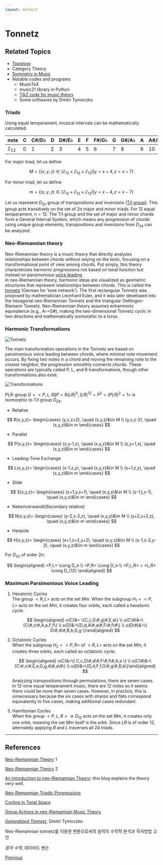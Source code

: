 ```yaml
---
layout: default
---
```



# Tonnetz

## Related Topics

- [Topology](/Phys/MP/AAT/Topology_basics.html)
- Category Theory
- [Symmetry in Music](./Sym_in_m.html)
- Notable codes and programs
    - MusicTeX
    - music21 library in Python
    - [TikZ code for music theory](https://github.com/AlexPof/latexfigs-music)
    - Some softwares by Dmitri Tymoczko

### Triads

Using equal temperament, musical intervals can be mathematically calculated.

| note | C | C#/D♭ | D | D#/E♭ | E | F | F#/G♭ | G | G#/A♭ | A | A#/B♭ | B |
| --- | --- | --- | --- | --- | --- | --- | --- | --- | --- | --- | --- | --- |
| $\mathbb{Z}_{12}$ | 0 | 1 | 2 | 3 | 4 | 5 | 6 | 7 | 8 | 9 | 10 | 11 |

For major triad, let us define 

$$
M=\{(x,y,z)\in(\mathbb{Z}_{12} \times \mathbb{Z}_{12} \times \mathbb{Z}_{12})|y=x+4, z=x+7\}
$$

For minor triad, let us define 

$$
m=\{(x,y,z)\in(\mathbb{Z}_{12} \times \mathbb{Z}_{12} \times \mathbb{Z}_{12})|y=x-4, z=x-7\}
$$

Let us represent $D_{2n}$ group of transpositions and inversions ([T/I group](https://alpof.wordpress.com/2013/11/02/an-introduction-to-neo-riemannian-theory-5/)). This group acts transitively on the set of $2n$ major and minor triads. For 12 equal temperament, $n=12$. The T/I group and the set of major and minor chords form a General Interval System, which means any progression of chords using unique group elements, transpositions and inversions from $D_{24}$ can be analyzed.

### Neo-Riemannian theory

Neo-Riemannian theory is a music theory that directly analyzes relationships between chords without relying on the tonic, focusing on a transformational point of view among chords. Put simply, this theory characterizes harmonic progressions not based on tonal function but instead on parsimonious [voice leading](https://en.wikipedia.org/wiki/Voice_leading).  
In neo-Riemannian theory, harmonic ideas are visualized as geometric structures that represent relationships between chords. This is called the [tonnetz](https://en.wikipedia.org/wiki/Tonnetz) (German for ‘tone network’). The first rectangular Tonnetz was proposed by mathematician Leonhard Euler, and it was later developed into the hexagonal neo-Riemannian Tonnetz and the triangular Oettingen-Riemann Tonnetz. Neo-Riemannian theory assumes enharmonic equivalence (e.g., A$\flat$=G#), making the two-dimensional Tonnetz cyclic in two directions and mathematically isomorphic to a torus.

### Harmonic Transformations

![Tonnetz](https://upload.wikimedia.org/wikipedia/commons/thumb/3/3d/Neo-Riemannian_Tonnetz.svg/1920px-Neo-Riemannian_Tonnetz.svg.png)

The main transformation operations in the Tonnetz are based on parsimonious voice leading between chords, where minimal note movement occurs. By fixing two notes in a chord and moving the remaining note to the closest neighbor, the progression smoothly connects chords. These operations are typically called P, L, and R transformations, though other transformations also exist.  

![Transformations](https://storage.gmth.de/zgmth/media/1009/Rieke_Tonnetz_01.png)

PLR-group $G=<P,L,R\|P=R(LR)^3,(LR)^{12}=P^2=(PLR)^2=1>$ is isomorphic to T/I group $D_{24}$.

- Relative

$$
R(x,y,z)= \begin{cases}  (y,x,z+2), \quad (x,y,z)&\in M \\ (y,x,z-2), \quad (x,y,z)&\in m \end{cases}
$$

- Parallel

$$
P(x,y,z)= \begin{cases}  (z,y-1,x), \quad (x,y,z)&\in M \\ (z,y+1,x), \quad (x,y,z)&\in m \end{cases}
$$

- Leading-Tone Exchange

$$
L(x,y,z)= \begin{cases}  (x-1,z,y), \quad (x,y,z)&\in M \\ (x+1,z,y), \quad (x,y,z)&\in m \end{cases}
$$

- Slide

$$
S(x,y,z)= \begin{cases}  (z+1,y,x+1), \quad (x,y,z)&\in M \\ (z-1,t,x-1), \quad (x,y,z)&\in m \end{cases}
$$

- Nebenverwandt(Secondary relative)

$$
N(x,y,z)= \begin{cases}  (y-2,x-2,z), \quad (x,y,z)&\in M \\ (y+2,x+2,z), \quad (x,y,z)&\in m \end{cases}
$$

- Hexpole

$$
H(x,y,z)= \begin{cases}  (x+1,z+2,y+2), \quad (x,y,z)&\in M \\ (x-1,z-2,y-2), \quad (x,y,z)&\in m \end{cases}
$$

For $D_{2n}$ of order $2n$:

$$
\begin{aligned}
<P,L> \cong D_n \\ <P,R> \cong D_n \\ <P,L,R> = <L,R> \cong D_{12}
\end{aligned}
$$

### Maximum Parsimonious Voice Leading


1. Hexatonic Cycles  
    The group $<R,L>$ acts on the set $Mm$. When the subgroup $H_1=<P,L>$ acts on the set $Mm$, it creates four orbits, each called a hexatonic cycle.

    $$
\begin{aligned} o(C)&= \{C,c,G\#,g\#,E,e\} \\ o(C\#)&=\{C\#,c\#,A,a,F,f\} \\ o(D)&=\{D,d,A\#,a\#,F\#,f\#\} \\ o(D\#)&=\{ D\#,d\#,B,b,G,g \}\end{aligned}
    $$

2. Octatonic Cycles  
    When the subgroup $H_2=<P,R>$ of $<R,L>$ acts on the set $Mm$, it creates three orbits, each called an octatonic cycle.

    $$
\begin{aligned} o(C)&=\{ C,c,D\#,d\#,F\#,f\#,A,a \} \\ o(C\#)&=\{C\#,c\#,E,e,G,g,A\#,a\#\} \\ o(D)&=\{D,d,F,f,G\#,g\#,B,b\}\end{aligned}
    $$

    Analyzing transpositions through permutations, there are seven cases. In 12-tone equal temperament music, there are 12 notes so it seems there could be more than seven cases. However, in practice, this is unnecessary because the six cases with sharps and flats correspond equivalently to five cases, making additional cases redundant.

3. Hamiltonian Cycles  
    When the group $<P,L,R> \cong D_{12}$ acts on the set $Mm$, it creates only one orbit, meaning the set $Mm$ itself is the orbit. Since $LR$ is of order 12, alternately applying $R$ and $L$ traverses all 24 triads.


---

## References

[Neo-Riemannian Theory](https://producerhive.com/music-theory/neo-riemannian-theory/) 1

[Neo-Riemannian Theory](https://en.wikipedia.org/wiki/Neo-Riemannian_theory) 2

[An Introduction to neo-Riemannian Theory](https://alpof.wordpress.com/category/music/math-music/neo-riemannian-theory/): this blog explains the theory very well.

[Neo-Riemannian Triadic Progressions](https://viva.pressbooks.pub/openmusictheory/chapter/neo-riemannian-triadic-progressions/)

[Cycling in Tonal Space](https://www.gmth.de/zeitschrift/artikel/1009.aspx)

[Group Actions in neo-Riemannian Music Theory](https://www-personal.umd.umich.edu/~tmfiore/1/mathmusiccolloquiumslides.pdf)

[*Generalized Tonnetz*](https://dmitri.mycpanel.princeton.edu/tonnetzes.pdf), Dmitri Tymoczko

Neo-Riemannian tonnetz를 이용한 변환으로써의 음악의 수학적 분석과 작곡방법 고안

*음악 수학*, 데이비드 밴슨

<div class="pagination">
  <a href="{{ 'R/R_content.html' | relative_url }}" class="prev-button">Previous</a>
</div>